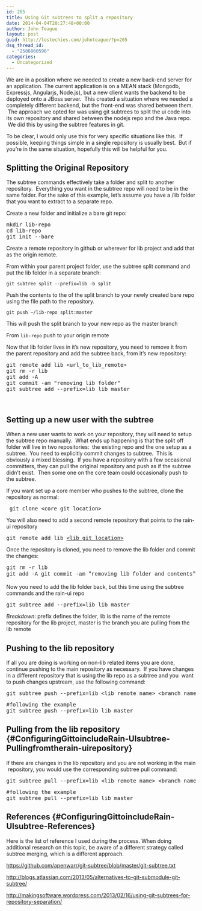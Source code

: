 ```yaml
---
id: 205
title: Using Git subtrees to split a repository
date: 2014-04-04T20:27:48+00:00
author: John Teague
layout: post
guid: http://lostechies.com/johnteague/?p=205
dsq_thread_id:
  - "2586860596"
categories:
  - Uncategorized
---
```

We are in a position where we needed to create a new back-end server for an application. The current application is on a MEAN stack (Mongodb, Expressjs, Angularjs, Node.js), but a new client wants the backend to be deployed onto a JBoss server.  This created a situation where we needed a completely different backend, but the front-end was shared between them.  The approach we opted for was using git subtrees to split the ui code into its own repository and shared between the nodejs repo and the Java repo.  We did this by using the subtree features in git.

To be clear, I would only use this for very specific situations like this.  If possible, keeping things simple in a single repository is usually best.  But if you&#8217;re in the same situation, hopefully this will be helpful for you.

## Splitting the Original Repository

The subtree commands effectively take a folder and split to another repository.  Everything you want in the subtree repo will need to be in the same folder. For the sake of this example, let&#8217;s assume you have a /lib folder that you want to extract to a separate repo.

Create a new folder and initialize a bare git repo:

<pre>mkdir lib-repo
cd lib-repo
git init --bare</pre>

Create a remote repository in github or wherever for lib project and add that as the origin remote.

From within your parent project folder, use the subtree split command and put the lib folder in a separate branch:

    git subtree split --prefix=lib -b split

Push the contents to the of the split branch to your newly created bare repo using the file path to the repository.

    git push ~/lib-repo split:master

This will push the split branch to your new repo as the master branch

From `lib-repo` push to your origin remote

Now that lib folder lives in it&#8217;s new repository, you need to remove it from the parent repository and add the subtree back, from it&#8217;s new repository:

<pre>git remote add lib &lt;url_to_lib_remote&gt;
git rm -r lib
git add -A
git commit -am "removing lib folder"
git subtree add --prefix=lib lib master</pre>

&nbsp;

## Setting up a new user with the subtree

When a new user wants to work on your repository, they will need to setup the subtree repo manually.  What ends up happening is that the split off folder will live in two repositories:  the existing repo and the one setup as a subtree.  You need to explicitly commit changes to subtree.  This is obviously a mixed blessing.  If you have a repository with a few occasional committers, they can pull the original repository and push as if the subtree didn&#8217;t exist.  Then some one on the core team could occasionally push to the subtree.

If you want set up a core member who pushes to the subtree, clone the repository as normal:

<pre> git clone &lt;core_git_location&gt;</pre>

You will also need to add a second remote repository that points to the rain-ui repository

<pre>git remote add lib <span style="text-decoration: underline;">&lt;lib_git_location&gt;</span></pre>

Once the repository is cloned, you need to remove the lib folder and commit the changes:

<pre>git rm -r lib
<span style="color: #222222; font-family: 'Courier 10 Pitch', Courier, monospace; line-height: 21px;">git add -A </span><span style="color: #222222; font-family: 'Courier 10 Pitch', Courier, monospace; line-height: 21px;">git commit -am "removing lib folder and contents"</span></pre>

Now you need to add the lib folder back, but this time using the subtree commands and the rain-ui repo

<pre>git subtree add --prefix=lib lib master</pre>

_Breakdown_: prefix defines the folder, lib is the name of the remote repository for the lib project, master is the branch you are pulling from the lib remote

## Pushing to the lib repository

If all you are doing is working on non-lib related items you are done, continue pushing to the main repository as necessary.  If you have changes in a different repository that is using the lib repo as a subtree and you  want to push changes upstream, use the following command:

<pre>git subtree push --prefix=lib &lt;lib remote name&gt; &lt;branch name&gt;</pre>

<pre>#following the example 
git subtree push --prefix=lib lib master</pre>

## Pulling from the lib repository {#ConfiguringGittoincludeRain-UIsubtree-Pullingfromtherain-uirepository}

If there are changes in the lib repository and you are not working in the main  repository, you would use the corresponding subtree pull command:

<pre>git subtree pull --prefix=lib &lt;lib remote name&gt; &lt;branch name&gt;</pre>

<pre>#following the example 
git subtree pull --prefix=lib lib master</pre>

## References {#ConfiguringGittoincludeRain-UIsubtree-References}

Here is the list of reference I used during the process. When doing additional research on this topic, be aware of a different strategy called subtree merging, which is a different approach.

<a href="https://github.com/apenwarr/git-subtree/blob/master/git-subtree.txt" rel="nofollow">https://github.com/apenwarr/git-subtree/blob/master/git-subtree.txt</a>

<a href="http://blogs.atlassian.com/2013/05/alternatives-to-git-submodule-git-subtree/" rel="nofollow">http://blogs.atlassian.com/2013/05/alternatives-to-git-submodule-git-subtree/</a>

<a href="http://makingsoftware.wordpress.com/2013/02/16/using-git-subtrees-for-repository-separation/" rel="nofollow">http://makingsoftware.wordpress.com/2013/02/16/using-git-subtrees-for-repository-separation/</a>